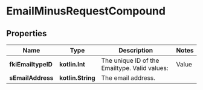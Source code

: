 
# EmailMinusRequestCompound

## Properties
Name | Type | Description | Notes
------------ | ------------- | ------------- | -------------
**fkiEmailtypeID** | **kotlin.Int** | The unique ID of the Emailtype.  Valid values:  |Value|Description| |-|-| |1|Office| |2|Home| | 
**sEmailAddress** | **kotlin.String** | The email address. | 




